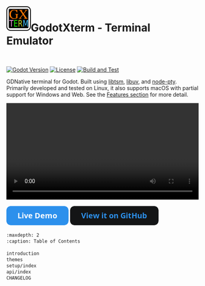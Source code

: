 <img align="left" width="64" height="64" src="./_static/images/icon.png">

# GodotXterm - Terminal Emulator

<br/>

[![Godot Version](https://img.shields.io/badge/Godot-4.3+-blue.svg)](#supported-godot-versions)
[![License](https://img.shields.io/badge/License-MIT-green.svg)](https://github.com/lihop/godot-xterm/blob/stable/LICENSE.md)
[![Build and Test](https://github.com/lihop/godot-xterm/actions/workflows/main.yml/badge.svg?event=schedule)](https://github.com/lihop/godot-xterm/actions/workflows/main.yml)

GDNative terminal for Godot.
Built using [libtsm](https://www.freedesktop.org/wiki/Software/libtsm/), [libuv](https://github.com/libuv/libuv), and [node-pty](https://github.com/microsoft/node-pty).
Primarily developed and tested on Linux, it also supports macOS with partial support for Windows and Web. See the [Features section](introduction.md#features) for more detail.

<video width="100%" controls>
  <source src="https://user-images.githubusercontent.com/3696783/126894061-a69eb6ad-9979-4723-ade7-829494a9fc87.mp4" />
</video>

[![Live Demo](./_static/images/button_live_demo.png)](https://lihop.github.io/godot-xterm-dist/demo)
[![View it on GitHub](./_static/images/button_view_it_on_github.png)](https://github.com/lihop/godot-xterm)

```{toctree}
:maxdepth: 2
:caption: Table of Contents

introduction
themes
setup/index
api/index
CHANGELOG
```
